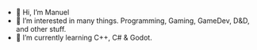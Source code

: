 - 👋 Hi, I’m Manuel
- 👀 I’m interested in many things. Programming, Gaming, GameDev, D&D, and other stuff.
- 🌱 I’m currently learning C++, C# & Godot.

<!---
(- 💞️ I’m looking to collaborate on ...)
(- 📫 How to reach me ...)

N00bY24/N00bY24 is a ✨ special ✨ repository because its `README.md` (this file) appears on your GitHub profile.
You can click the Preview link to take a look at your changes.
--->
